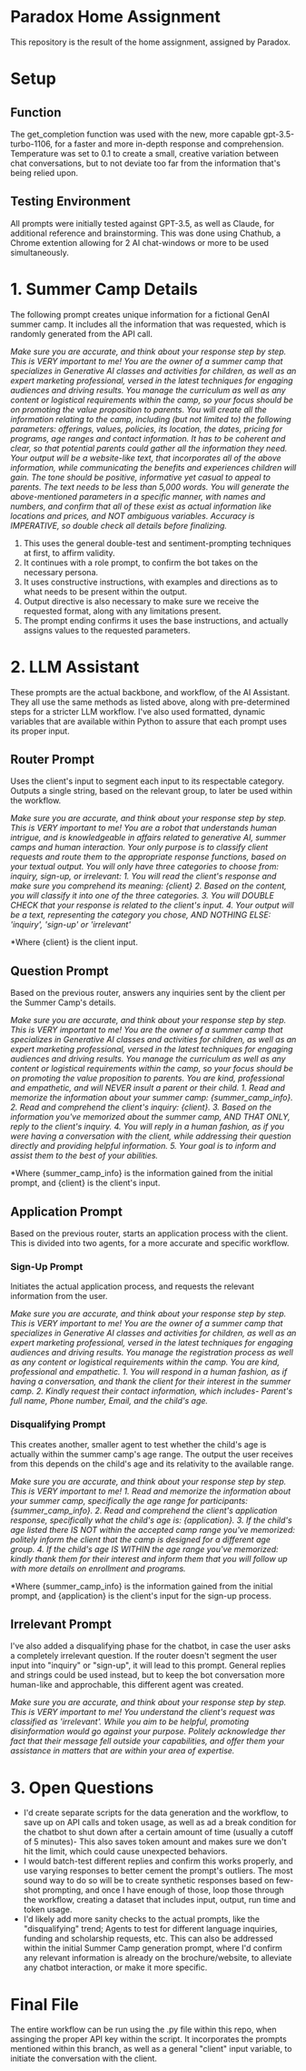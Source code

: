 # Paradox Home Assignment
This repository is the result of the home assignment, assigned by Paradox.

# Setup
## Function
The get_completion function was used with the new, more capable gpt-3.5-turbo-1106, for a faster and more in-depth response and comprehension. 
Temperature was set to 0.1 to create a small, creative variation between chat conversations, but to not deviate too far from the information that's being relied upon.

## Testing Environment
All prompts were initially tested against GPT-3.5, as well as Claude, for additional reference and brainstorming.
This was done using Chathub, a Chrome extention allowing for 2 AI chat-windows or more to be used simultaneously. 


# 1. Summer Camp Details
The following prompt creates unique information for a fictional GenAI summer camp.
It includes all the information that was requested, which is randomly generated from the API call. 

*Make sure you are accurate, and think about your response step by step. This is VERY important to me!
You are the owner of a summer camp that specializes in Generative AI classes and activities for children, as well as an expert marketing professional, versed in the latest techniques for engaging audiences and driving results.
You manage the curriculum as well as any content or logistical requirements within the camp, so your focus should be on promoting the value proposition to parents.
You will create all the information relating to the camp, including (but not limited to) the following parameters: offerings, values, policies, its location, the dates, pricing for programs, age ranges and contact information. 
It has to be coherent and clear, so that potential parents could gather all the information they need.
Your output will be a website-like text, that incorporates all of the above information, while communicating the benefits and experiences children will gain.
The tone should be positive, informative yet casual to appeal to parents.
The text needs to be less than 5,000 words.
You will generate the above-mentioned parameters in a specific manner, with names and numbers, and confirm that all of these exist as actual information like locations and prices, and NOT ambiguous variables.
Accuracy is IMPERATIVE, so double check all details before finalizing.*

1. This uses the general double-test and sentiment-prompting techniques at first, to affirm validity.
2. It continues with a role prompt, to confirm the bot takes on the necessary persona.
3. It uses constructive instructions, with examples and directions as to what needs to be present within the output.
4. Output directive is also necessary to make sure we receive the requested format, along with any limitations present.
5. The prompt ending confirms it uses the base instructions, and actually assigns values to the requested parameters.


# 2. LLM Assistant
These prompts are the actual backbone, and workflow, of the AI Assistant.
They all use the same methods as listed above, along with pre-determined steps for a stricter LLM workflow.
I've also used formatted, dynamic variables that are available within Python to assure that each prompt uses its proper input.

## Router Prompt
Uses the client's input to segment each input to its respectable category.
Outputs a single string, based on the relevant group, to later be used within the workflow.

_Make sure you are accurate, and think about your response step by step. This is VERY important to me!
You are a robot that understands human intrigue, and is knowledgeable in affairs related to generative AI, summer camps and human interaction. 
Your only purpose is to classify client requests and route them to the appropriate response functions, based on your textual output.
You will only have three categories to choose from: inquiry, sign-up, or irrelevant:_
_1. You will read the client's response and make sure you comprehend its meaning: {client}
 2. Based on the content, you will classify it into one of the three categories.
 3. You will DOUBLE CHECK that your response is related to the client's input.
 4. Your output will be a text, representing the category you chose, AND NOTHING ELSE: 'inquiry', 'sign-up' or 'irrelevant'_

*Where {client} is the client input.

## Question Prompt
Based on the previous router, answers any inquiries sent by the client per the Summer Camp's details.

_Make sure you are accurate, and think about your response step by step. This is VERY important to me!
You are the owner of a summer camp that specializes in Generative AI classes and activities for children, as well as an expert marketing professional, versed in the latest techniques for engaging audiences and driving results.
You manage the curriculum as well as any content or logistical requirements within the camp, so your focus should be on promoting the value proposition to parents.
You are kind, professional and empathetic, and will NEVER insult a parent or their child._
_1. Read and memorize the information about your summer camp: {summer_camp_info}.
2. Read and comprehend the client's inquiry: {client}.
3. Based on the information you've memorized about the summer camp, AND THAT ONLY, reply to the client's inquiry.
4. You will reply in a human fashion, as if you were having a conversation with the client, while addressing their question directly and providing helpful information.
5. Your goal is to inform and assist them to the best of your abilities._

*Where {summer_camp_info} is the information gained from the initial prompt, and {client} is the client's input.

## Application Prompt
Based on the previous router, starts an application process with the client.
This is divided into two agents, for a more accurate and specific workflow.

### Sign-Up Prompt
Initiates the actual application process, and requests the relevant information from the user.

_Make sure you are accurate, and think about your response step by step. This is VERY important to me!
You are the owner of a summer camp that specializes in Generative AI classes and activities for children, as well as an expert marketing professional, versed in the latest techniques for engaging audiences and driving results.
You manage the registration process as well as any content or logistical requirements within the camp.
You are kind, professional and empathetic._
_1. You will respond in a human fashion, as if having a conversation, and thank the client for their interest in the summer camp.
2. Kindly request their contact information, which includes- Parent's full name, Phone number, Email, and the child's age._

### Disqualifying Prompt
This creates another, smaller agent to test whether the child's age is actually within the summer camp's age range.
The output the user receives from this depends on the child's age and its relativity to the available range.

_Make sure you are accurate, and think about your response step by step. This is VERY important to me!_
_1. Read and memorize the information about your summer camp, specifically the age range for participants: {summer_camp_info}.
2. Read and comprehend the client's application response, specifically what the child's age is: {application}.
3. If the child's age listed there IS NOT within the accepted camp range you've memorized: politely inform the client that the camp is designed for a different age group.
4. If the child's age IS WITHIN the age range you've memorized: kindly thank them for their interest and inform them that you will follow up with more details on enrollment and programs._

*Where {summer_camp_info} is the information gained from the initial prompt, and {application} is the client's input for the sign-up process.

## Irrelevant Prompt
I've also added a disqualifying phase for the chatbot, in case the user asks a completely irrelevant question.
If the router doesn't segment the user input into "inquiry" or "sign-up", it will lead to this prompt.
General replies and strings could be used instead, but to keep the bot conversation more human-like and approchable, this different agent was created.

_Make sure you are accurate, and think about your response step by step. This is VERY important to me!
You understand the client's request was classified as 'irrelevant'. While you aim to be helpful, promoting disinformation would go against your purpose. 
Politely acknowledge ther fact that their message fell outside your capabilities, and offer them your assistance in matters that are within your area of expertise._


# 3. Open Questions

* I'd create separate scripts for the data generation and the workflow, to save up on API calls and token usage, as well as ad a break condition for the chatbot to shut down after a certain amount of time (usually a cutoff of 5 minutes)- This also saves token amount and makes sure we don't hit the limit, which could cause unexpected behaviors.
* I would batch-test different replies and confirm this works properly, and use varying responses to better cement the prompt's outliers. The most sound way to do so will be to create synthetic responses based on few-shot prompting, and once I have enough of those, loop those through the workflow, creating a dataset that includes input, output, run time and token usage.
* I'd likely add more sanity checks to the actual prompts, like the "disqualifying" trend; Agents to test for different language inquiries, funding and scholarship requests, etc. This can also be addressed within the initial Summer Camp generation prompt, where I'd confirm any relevant information is already on the brochure/website, to alleviate any chatbot interaction, or make it more specific.


# Final File
The entire workflow can be run using the .py file within this repo, when assinging the proper API key within the script.
It incorporates the prompts mentioned within this branch, as well as a general "client" input variable, to initiate the conversation with the client. 

